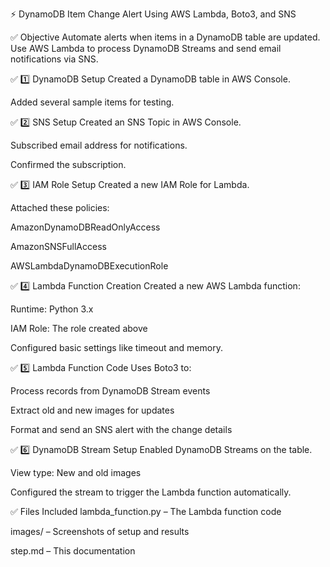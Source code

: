 ⚡️ DynamoDB Item Change Alert Using AWS Lambda, Boto3, and SNS

✅ Objective
Automate alerts when items in a DynamoDB table are updated.
Use AWS Lambda to process DynamoDB Streams and send email notifications via SNS. 

✅ 1️⃣ DynamoDB Setup
Created a DynamoDB table in AWS Console.

Added several sample items for testing. 


✅ 2️⃣ SNS Setup
Created an SNS Topic in AWS Console.

Subscribed email address for notifications.

Confirmed the subscription. 

✅ 3️⃣ IAM Role Setup
Created a new IAM Role for Lambda.

Attached these policies:

AmazonDynamoDBReadOnlyAccess

AmazonSNSFullAccess

AWSLambdaDynamoDBExecutionRole 

✅ 4️⃣ Lambda Function Creation
Created a new AWS Lambda function:

Runtime: Python 3.x

IAM Role: The role created above

Configured basic settings like timeout and memory. 

✅ 5️⃣ Lambda Function Code
Uses Boto3 to:

Process records from DynamoDB Stream events

Extract old and new images for updates

Format and send an SNS alert with the change details 

✅ 6️⃣ DynamoDB Stream Setup
Enabled DynamoDB Streams on the table.

View type: New and old images

Configured the stream to trigger the Lambda function automatically. 

✅ Files Included
lambda_function.py – The Lambda function code

images/ – Screenshots of setup and results

step.md – This documentation

